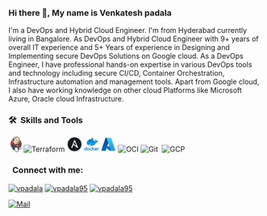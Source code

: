 ### Hi there 👋, My name is Venkatesh padala
I'm a DevOps and Hybrid Cloud Engineer. I'm from Hyderabad currently living in Bangalore. As DevOps and Hybrid Cloud Engineer with 9+ years of overall IT experience and 5+ Years of experience in Designing and Implementing secure DevOps Solutions on Google cloud. As a DevOps Engineer, I have professional hands-on expertise in various DevOps tools and technology including secure CI/CD, Container Orchestration, Infrastructure automation and management tools. Apart from Google cloud, I also have working knowledge on other cloud Platforms like Microsoft Azure, Oracle cloud Infrastructure.

### 🛠 &nbsp;Skills and Tools

<img src='https://raw.githubusercontent.com/github/explore/4546263bd5739353083c33dada43f8f31e7d1fd6/topics/jenkins/jenkins.png' alt='Jenkins' height='30'><img src='https://i.pinimg.com/originals/28/ec/74/28ec7440a57536eebad2931517aa1cce.png' alt='Terraform' height='30'>
<img src='https://raw.githubusercontent.com/github/explore/80688e429a7d4ef2fca1e82350fe8e3517d3494d/topics/ansible/ansible.png' alt='ansible' height='30'>
<img src='https://raw.githubusercontent.com/github/explore/80688e429a7d4ef2fca1e82350fe8e3517d3494d/topics/docker/docker.png' alt='docker' height='30'>
<img src='https://raw.githubusercontent.com/github/explore/80688e429a7d4ef2fca1e82350fe8e3517d3494d/topics/azure/azure.png' alt='azure' height='30'>
<img src='https://lieno.com.br/site/wp-content/uploads/2020/04/oracle-cloud-logo.png' alt='OCI' height='30'>
![Git](https://img.shields.io/badge/-Github-lightgrey?style=flat&logo=github)&nbsp;
![GCP](https://img.shields.io/badge/GoogleCloud-GCP-lightgrey?style=flat&logo=googlecloud)&nbsp;


###  &nbsp; Connect with me:
<p align="left">
<a href="[https://linkedin.com/in/venkateshpadala/]" target="blank"><img align="center" src="https://raw.githubusercontent.com/rahuldkjain/github-profile-readme-generator/master/src/images/icons/Social/linked-in-alt.svg" alt="vpadala" height="30" width="40" /></a>
<a href="https://fb.com/vpadala95" target="blank"><img align="center" src="https://raw.githubusercontent.com/rahuldkjain/github-profile-readme-generator/master/src/images/icons/Social/facebook.svg" alt="vpadala95" height="30" width="40" /></a>
<a href="https://instagram.com/vpadala95" target="blank"><img align="center" src="https://raw.githubusercontent.com/rahuldkjain/github-profile-readme-generator/master/src/images/icons/Social/instagram.svg" alt="vpadala95" height="30" width="40" /></a>
</p>
<a href="mailto:vpadala@outlook.com"><img alt="Mail" src="https://img.shields.io/badge/Outlook-Mail-blue" /></a> &nbsp;
